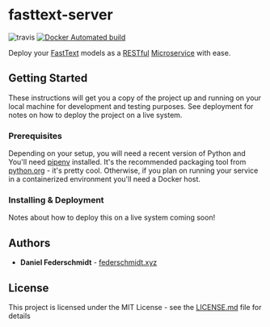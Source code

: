 # fasttext-server

![travis](https://travis-ci.org/dfederschmidt/fasttext-server.svg?branch=master)
[![Docker Automated build](https://img.shields.io/docker/automated/jrottenberg/ffmpeg.svg)](https://hub.docker.com/r/dfederschmidt/fasttext-server)

Deploy your [FastText](https://fasttext.cc/) models as a [RESTful](https://en.wikipedia.org/wiki/Representational_state_transfer) [Microservice](https://www.martinfowler.com/articles/microservices.html) with ease.

## Getting Started

These instructions will get you a copy of the project up and running on your local machine for development and testing purposes. See deployment for notes on how to deploy the project on a live system.

### Prerequisites

Depending on your setup, you will need a recent version of Python and
You'll need [pipenv](https://github.com/pypa/pipenv) installed. It's the recommended packaging tool
from [python.org](python.org) - it's pretty cool. Otherwise, if you plan on running your service in a containerized
environment you'll need a Docker host.

### Installing & Deployment

Notes about how to deploy this on a live system coming soon!


## Authors

* **Daniel Federschmidt** - [federschmidt.xyz](https://federschmidt.xyz)

## License

This project is licensed under the MIT License - see the [LICENSE.md](LICENSE.md) file for details